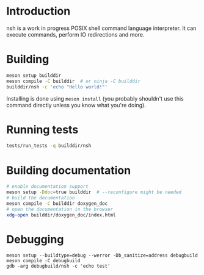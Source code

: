 # Introduction

nsh is a work in progress POSIX shell command language interpreter.
It can execute commands, perform IO redirections and more.

# Building

```sh
meson setup builddir
meson compile -C builddir  # or ninja -C builddir
builddir/nsh -c 'echo "Hello world!"'
```

Installing is done using `meson install` (you probably shouldn't use this command directly unless you know what you're doing).

# Running tests

```sh
tests/run_tests -q builddir/nsh
```

# Building documentation

```sh
# enable documentation support
meson setup -Ddoc=true builddir  # --reconfigure might be needed
# build the documentation
meson compile -C builddir doxygen_doc
# open the documentation in the browser
xdg-open builddir/doxygen_doc/index.html
```

# Debugging

```
meson setup --buildtype=debug --werror -Db_sanitize=address debugbuild
meson compile -C debugbuild
gdb -arg debugbuild/nsh -c 'echo test'
```
